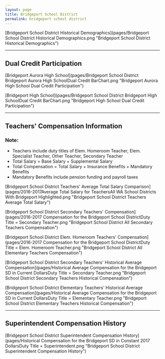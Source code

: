 ```yaml
---
layout: page
title: Bridgeport School District
permalink: bridgeport school district
---
```



[Bridgeport School District Historical Demographics](pages/Bridgeport School District Historical Demographics.png "Bridgeport School District Historical Demographics")

___

## Dual Credit Participation

[Bridgeport Aurora High School](pages/Bridgeport School District Bridgeport Aurora High SchoolDual Credit BarChart.png "Bridgeport Aurora High School Dual Credit Participation")

[Bridgeport High School](pages/Bridgeport School District Bridgeport High SchoolDual Credit BarChart.png "Bridgeport High School Dual Credit Participation")


___

## Teachers' Compensation Information
### Note:
- Teachers include duty titles of Elem. Homeroom Teacher, Elem. Specialist Teacher, Other Teacher, Secondary Teacher
- Total Salary = Base Salary + Supplemental Salary
- Total Compensation = Total Salary + Insurance Benefits + Mandatory Benefits
- Mandatory Benefits include pension funding and payroll taxes

[Bridgeport School District Teachers' Average Total Salary Comparison](pages/2016-2017Average Total Salary for TeachersAll WA School Districts With Bridgeport Highlighted.png "Bridgeport School District Teachers Average Total Salary")

[Bridgeport School District Secondary Teachers' Compensation](pages/2016-2017 Compensation for the Bridgeport School DistrictDuty Title = Secondary Teacher.png "Bridgeport School District All Secondary Teachers Compensation")

[Bridgeport School District Elem. Homeroom Teachers' Compensation](pages/2016-2017 Compensation for the Bridgeport School DistrictDuty Title = Elem. Homeroom Teacher.png "Bridgeport School District All Elementary Teachers Compensation")

[Bridgeport School District Secondary Teachers' Historical Average Compensation](pages/Historical Average Compensation for the Bridgeport SD in Current DollarsDuty Title = Secondary Teacher.png "Bridgeport School District Secondary Teachers Historical Compensation")

[Bridgeport School District Elementary Teachers' Historical Average Compensation](pages/Historical Average Compensation for the Bridgeport SD in Current DollarsDuty Title = Elementary Teacher.png "Bridgeport School District Elementary Teachers Historical Compensation")


___

## Superintendent Compensation History

[Bridgeport School District Superintendent Compensation History](pages/Historical Compensation for the Bridgeport SD in Constant 2017 DollarsDuty Title = Superintendent.png "Bridgeport School District Superintendent Compensation History")

